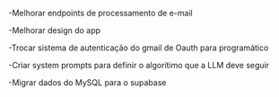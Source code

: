 -Melhorar endpoints de processamento de e-mail

-Melhorar design do app

-Trocar sistema de autenticação do gmail de Oauth para programático

-Criar system prompts para definir o algorítimo que a LLM deve seguir

-Migrar dados do MySQL para o supabase


